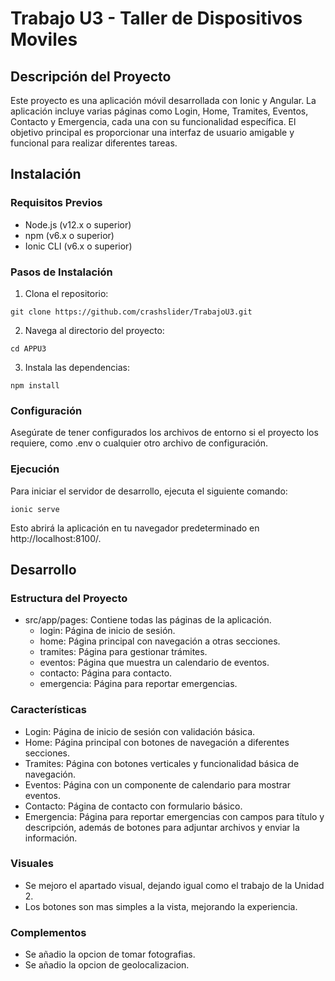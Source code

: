 # Trabajo U3 - Taller de Dispositivos Moviles
## Descripción del Proyecto

Este proyecto es una aplicación móvil desarrollada con Ionic y Angular. La aplicación incluye varias páginas como Login, Home, Tramites, Eventos, Contacto y Emergencia, cada una con su funcionalidad específica. El objetivo principal es proporcionar una interfaz de usuario amigable y funcional para realizar diferentes tareas.

## Instalación
### Requisitos Previos
- Node.js (v12.x o superior)
- npm (v6.x o superior)
- Ionic CLI (v6.x o superior)

### Pasos de Instalación

1. Clona el repositorio:
```
git clone https://github.com/crashslider/TrabajoU3.git
```
2. Navega al directorio del proyecto:
```
cd APPU3
```
3. Instala las dependencias:
```
npm install
```

### Configuración
Asegúrate de tener configurados los archivos de entorno si el proyecto los requiere, como .env o cualquier otro archivo de configuración.

### Ejecución
Para iniciar el servidor de desarrollo, ejecuta el siguiente comando:
```
ionic serve
```
Esto abrirá la aplicación en tu navegador predeterminado en http://localhost:8100/.

## Desarrollo
### Estructura del Proyecto
- src/app/pages: Contiene todas las páginas de la aplicación.
  - login: Página de inicio de sesión.
  - home: Página principal con navegación a otras secciones.
  - tramites: Página para gestionar trámites.
  - eventos: Página que muestra un calendario de eventos.
  - contacto: Página para contacto.
  - emergencia: Página para reportar emergencias.

### Características
- Login: Página de inicio de sesión con validación básica.
- Home: Página principal con botones de navegación a diferentes secciones.
- Tramites: Página con botones verticales y funcionalidad básica de navegación.
- Eventos: Página con un componente de calendario para mostrar eventos.
- Contacto: Página de contacto con formulario básico.
- Emergencia: Página para reportar emergencias con campos para título y descripción, además de botones para adjuntar archivos y enviar la información.

### Visuales
- Se mejoro el apartado visual, dejando igual como el trabajo de la Unidad 2.
- Los botones son mas simples a la vista, mejorando la experiencia.

### Complementos
- Se añadio la opcion de tomar fotografias.
- Se añadio la opcion de geolocalizacion.
